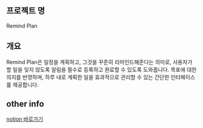 ## 프로젝트 명

Remind Plan

## 개요

Remind Plan은 일정을 계획하고, 그것을 꾸준히 리마인드해준다는 의미로, 사용자가 할 일을 잊지 않도록 알림을 필수로 등록하고 완료할 수 있도록 도와줍니다. 목표에 대한 의지를 반영하며, 하루 내로 계획한 일을 효과적으로 관리할 수 있는 간단한 인터페이스를 제공합니다.

## other info

[notion 바로가기](https://glowing-otter-952.notion.site/Remind-Plan-10f78a65614c802ea578df9329c85c60?pvs=4)
